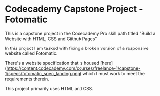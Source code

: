 # Codecademy Capstone Project - Fotomatic

This is a capstone project in the Codecademy Pro skill path titled "Build a Website with HTML, CSS and Giithub Pages"

In this project I am tasked with fixing a broken version of a responsive website called Fotomatic.

There's a website specification that is housed [here] (https://content.codecademy.com/courses/freelance-1/capstone-1/specs/fotomatic_spec_landing.png) which I must work to meet the requirements therein.

This project primarily uses HTML and CSS.
